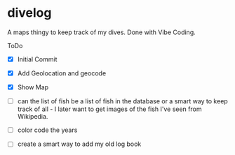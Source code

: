divelog
=======

A maps thingy to keep track of my dives.
Done with Vibe Coding.


ToDo

- [x] Initial Commit
- [x] Add Geolocation and geocode
- [x] Show Map
- [ ] can the list of fish be a list of fish in the database or a smart way to keep track of all - I later want to get images of the fish I've seen from Wikipedia. 
- [ ] color code the years
- [ ] create a smart way to add my old log book

